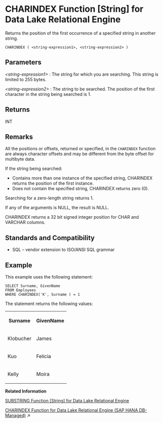<!-- loioa53cde2984f210158cbd968731b1879c -->

# CHARINDEX Function \[String\] for Data Lake Relational Engine

Returns the position of the first occurrence of a specified string in another string.



```
CHARINDEX ( <string-expression1>, <string-expression2> )
```



<a name="loioa53cde2984f210158cbd968731b1879c__CHARINDEX_parm1"/>

## Parameters

 *<string-expression1\>*
 :   The string for which you are searching. This string is limited to 255 bytes.

  *<string-expression2\>*
 :   The string to be searched. The position of the first character in the string being searched is 1.

 

<a name="loioa53cde2984f210158cbd968731b1879c__CHARINDEX_returns1"/>

## Returns

INT



<a name="loioa53cde2984f210158cbd968731b1879c__CHARINDEX_remarks1"/>

## Remarks

All the positions or offsets, returned or specified, in the `CHARINDEX` function are always character offsets and may be different from the byte offset for multibyte data.

If the string being searched:

-   Contains more than one instance of the specified string, CHARINDEX returns the position of the first instance.
-   Does not contain the specified string, CHARINDEX returns zero \(0\).

Searching for a zero-length string returns 1.

If any of the arguments is NULL, the result is NULL.

CHARINDEX returns a 32 bit signed integer position for CHAR and VARCHAR columns.



<a name="loioa53cde2984f210158cbd968731b1879c__CHARINDEX_stamdards1"/>

## Standards and Compatibility

-   SQL – vendor extension to ISO/ANSI SQL grammar



<a name="loioa53cde2984f210158cbd968731b1879c__CHARINDEX_example1"/>

## Example

This example uses the following statement:

```
SELECT Surname, GivenName
FROM Employees
WHERE CHARINDEX('K', Surname ) = 1
```

The statement returns the following values:


<table>
<tr>
<th valign="top" rowspan="1">

Surname



</th>
<th valign="top" rowspan="1">

GivenName



</th>
</tr>
<tr>
<td valign="top" rowspan="1">

Klobucher



</td>
<td valign="top" rowspan="1">

James



</td>
</tr>
<tr>
<td valign="top" rowspan="1">

Kuo



</td>
<td valign="top" rowspan="1">

Felicia



</td>
</tr>
<tr>
<td valign="top" rowspan="1">

Kelly



</td>
<td valign="top" rowspan="1">

Moira



</td>
</tr>
</table>

**Related Information**  


[SUBSTRING Function \[String\] for Data Lake Relational Engine](substring-function-string-for-data-lake-relational-engine-a58787e.md "Returns a substring of a string.")

[CHARINDEX Function for Data Lake Relational Engine (SAP HANA DB-Managed)](https://help.sap.com/viewer/a898e08b84f21015969fa437e89860c8/2023_1_QRC/en-US/ae499513aa0346978ca7d3c6f34656da.html "Returns the position of the first occurrence of a specified string in another string.") :arrow_upper_right:

